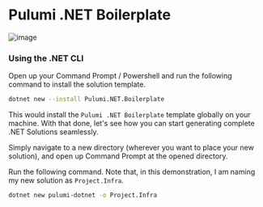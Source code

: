 # Pulumi .NET Boilerplate

![image](https://user-images.githubusercontent.com/38886930/206481262-b69e1286-40ba-4f0c-8368-c74790ca9837.png)


### Using the .NET CLI

Open up your Command Prompt / Powershell and run the following command to install the solution template.

```bash
dotnet new --install Pulumi.NET.Boilerplate
```
This would install the `Pulumi .NET Boilerplate` template globally on your machine. With that done, let's see how you can start generating complete .NET Solutions seamlessly.

Simply navigate to a new directory (wherever you want to place your new solution), and open up Command Prompt at the opened directory.

Run the following command. Note that, in this demonstration, I am naming my new solution as `Project.Infra`.

```bash
dotnet new pulumi-dotnet -o Project.Infra
```
